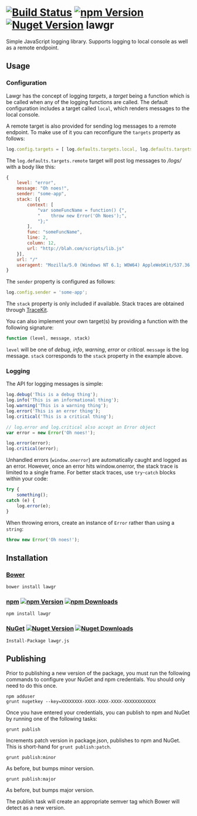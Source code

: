 [![Build Status](http://img.shields.io/travis/linn/lawgr/master.svg?style=flat)](https://travis-ci.org/linn/lawgr)
[![npm Version](http://img.shields.io/npm/v/lawgr.svg?style=flat)](https://www.npmjs.org/package/lawgr)
[![Nuget Version](http://img.shields.io/nuget/v/lawgr.js.svg?style=flat)](https://www.nuget.org/packages/lawgr.js/)
lawgr
=====

Simple JavaScript logging library. Supports logging to local console as well as a remote endpoint.

## Usage
### Configuration
Lawgr has the concept of logging _targets_, a _target_ being a function which is be called when any of the logging functions are called. The default configuration includes a target called `local`, which renders messages to the local console.

A remote target is also provided for sending log messages to a remote endpoint. To make use of it you can reconfigure the `targets` property as follows:

```javascript
log.config.targets = [ log.defaults.targets.local, log.defaults.targets.remote ];
```

The `log.defaults.targets.remote` target will post log messages to */logs/* with a body like this:

```javascript
{
	level: "error",
	message: "Oh noes!",
	sender: "some-app",
	stack: [{
		context: [
			"var someFuncName = function() {",
			"    throw new Error('Oh Noes');",
			"};"
		],
		func: "someFuncName",
		line: 2,
		column: 12,
		url: "http://blah.com/scripts/lib.js"
    }],
	url: "/"
	useragent: "Mozilla/5.0 (Windows NT 6.1; WOW64) AppleWebKit/537.36 (KHTML, like Gecko) Chrome/35.0.1916.153 Safari/537.36"
}
```

The `sender` property is configured as follows:

```javascript
log.config.sender = 'some-app';
```

The `stack` property is only included if available. Stack traces are obtained through [TraceKit](https://github.com/occ/TraceKit).

You can also implement your own target(s) by providing a function with the following signature:

```javascript
function (level, message, stack)
```

`level` will be one of *debug*, *info*, *warning*, *error* or *critical*. `message` is the log message. `stack` corresponds to the `stack` property in the example above.

### Logging
The API for logging messages is simple:

```javascript
log.debug('This is a debug thing');
log.info('This is an informational thing');
log.warning('This is a warning thing');
log.error('This is an error thing');
log.critical('This is a critical thing');

// log.error and log.critical also accept an Error object
var error = new Error('Oh noes!');

log.error(error);
log.critical(error);

```

Unhandled errors (`window.onerror`) are automatically caught and logged as an error. However, once an error hits window.onerror, the stack trace is limited to a single frame. For better stack traces, use `try`-`catch` blocks within your code:

```javascript
try {
	something();
catch (e) {
	log.error(e);
}
```

When throwing errors, create an instance of `Error` rather than using a `string`:

```javascript
throw new Error('Oh noes!');
```

## Installation
### [Bower](http://bower.io/search/?q=lawgr)
```
bower install lawgr
```

### [npm](https://www.npmjs.org/package/lawgr) [![npm Version](http://img.shields.io/npm/v/lawgr.svg?style=flat)](https://www.npmjs.org/package/lawgr) [![npm Downloads](http://img.shields.io/npm/dm/lawgr.svg?style=flat)](https://www.npmjs.org/package/lawgr)
```
npm install lawgr
```

### [NuGet](https://www.nuget.org/packages/lawgr.js/) [![Nuget Version](http://img.shields.io/nuget/v/lawgr.js.svg?style=flat)](https://www.nuget.org/packages/lawgr.js/) [![Nuget Downloads](http://img.shields.io/nuget/dt/lawgr.js.svg?style=flat)](https://www.nuget.org/packages/lawgr.js/)

```
Install-Package lawgr.js
```

## Publishing
Prior to publishing a new version of the package, you must run the following commands to configure your NuGet and npm credentials. You should only need to do this once.
```
npm adduser
grunt nugetkey --key=XXXXXXXX-XXXX-XXXX-XXXX-XXXXXXXXXXXX
```
Once you have entered your credentials, you can publish to npm and NuGet by running one of the following tasks:
 ```
grunt publish
```
Increments patch version in package.json, publishes to npm and NuGet. This is short-hand for `grunt publish:patch`.
```
grunt publish:minor
```
As before, but bumps minor version.
```
grunt publish:major
```
As before, but bumps major version.

The publish task will create an appropriate semver tag which Bower will detect as a new version.
